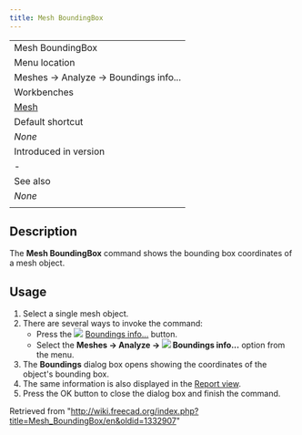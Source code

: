 ```yaml
---
title: Mesh BoundingBox
---
```


|                                          |
| ---------------------------------------- |
| Mesh BoundingBox                         |
| Menu location                            |
| Meshes → Analyze → Boundings info...     |
| Workbenches                              |
| [Mesh](/Mesh_Workbench "Mesh Workbench") |
| Default shortcut                         |
| _None_                                   |
| Introduced in version                    |
| -                                        |
| See also                                 |
| _None_                                   |
|                                          |

## Description

The **Mesh BoundingBox** command shows the bounding box coordinates of a mesh object.

## Usage

1. Select a single mesh object.
2. There are several ways to invoke the command:
   - Press the ![](/images/Mesh_BoundingBox.svg) [Boundings info...](/Mesh_BoundingBox "Mesh BoundingBox") button.
   - Select the **Meshes → Analyze → ![](/images/Mesh_BoundingBox.svg) Boundings info...** option from the menu.
3. The **Boundings** dialog box opens showing the coordinates of the object's bounding box.
4. The same information is also displayed in the [Report view](/Report_view "Report view").
5. Press the OK button to close the dialog box and finish the command.

Retrieved from "<http://wiki.freecad.org/index.php?title=Mesh_BoundingBox/en&oldid=1332907>"
